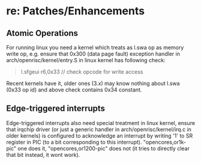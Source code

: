 # re: Patches/Enhancements

## Atomic Operations
For running linux you need a kernel which treats as l.swa op as memory write op,
e.g. ensure that 0x300 (data page fault) exception handler in arch/openrisc/kernel/entry.S in linux kernel has following check:

> l.sfgeui r6,0x33                   // check opcode for write access

Recent kernels have it, older ones (3.x) may know nothing about l.swa (0x33 op id) and above check contains 0x34 constant.

## Edge-triggered interrupts
Edge-triggered interrupts also need special treatment in linux kernel, ensure that irqchip driver (or just a generic handler in arch/openrisc/kernel/irq.c in older kernels) is configured to acknowledge an interrupt by writing '1' to SR register in PIC (to a bit corresponding to this interrupt).
"opencores,or1k-pic" one does it, "opencores,or1200-pic" does not (it tries to directly clear that bit instead, it wont work).
